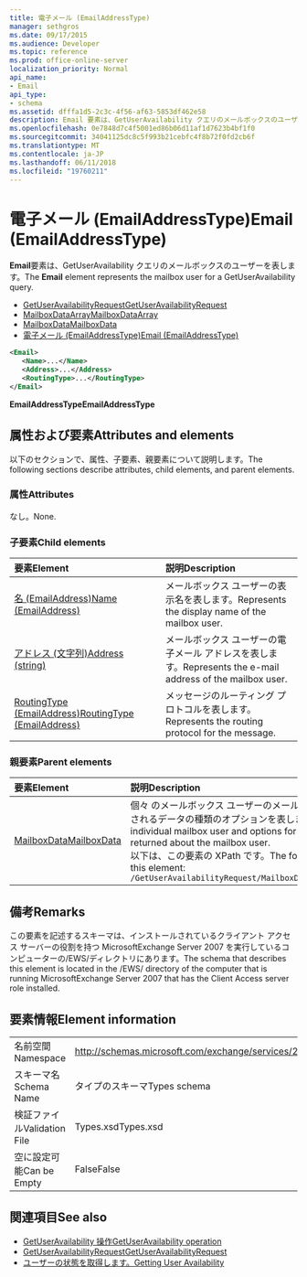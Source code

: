 ```yaml
---
title: 電子メール (EmailAddressType)
manager: sethgros
ms.date: 09/17/2015
ms.audience: Developer
ms.topic: reference
ms.prod: office-online-server
localization_priority: Normal
api_name:
- Email
api_type:
- schema
ms.assetid: dfffa1d5-2c3c-4f56-af63-5853df462e58
description: Email 要素は、GetUserAvailability クエリのメールボックスのユーザーを表します。
ms.openlocfilehash: 0e7848d7c4f5001ed86b06d11af1d7623b4bf1f0
ms.sourcegitcommit: 34041125dc8c5f993b21cebfc4f8b72f0fd2cb6f
ms.translationtype: MT
ms.contentlocale: ja-JP
ms.lasthandoff: 06/11/2018
ms.locfileid: "19760211"
---
```

# <a name="email-emailaddresstype"></a><span data-ttu-id="65dc6-103">電子メール (EmailAddressType)</span><span class="sxs-lookup"><span data-stu-id="65dc6-103">Email (EmailAddressType)</span></span>

<span data-ttu-id="65dc6-104">**Email**要素は、GetUserAvailability クエリのメールボックスのユーザーを表します。</span><span class="sxs-lookup"><span data-stu-id="65dc6-104">The **Email** element represents the mailbox user for a GetUserAvailability query.</span></span> 
  
- [<span data-ttu-id="65dc6-105">GetUserAvailabilityRequest</span><span class="sxs-lookup"><span data-stu-id="65dc6-105">GetUserAvailabilityRequest</span></span>](getuseravailabilityrequest.md)  
- [<span data-ttu-id="65dc6-106">MailboxDataArray</span><span class="sxs-lookup"><span data-stu-id="65dc6-106">MailboxDataArray</span></span>](mailboxdataarray.md) 
- [<span data-ttu-id="65dc6-107">MailboxData</span><span class="sxs-lookup"><span data-stu-id="65dc6-107">MailboxData</span></span>](mailboxdata.md) 
- [<span data-ttu-id="65dc6-108">電子メール (EmailAddressType)</span><span class="sxs-lookup"><span data-stu-id="65dc6-108">Email (EmailAddressType)</span></span>](email-emailaddresstype.md)
  
```xml
<Email>
   <Name>...</Name>
   <Address>...</Address>
   <RoutingType>...</RoutingType>
</Email>
```

 <span data-ttu-id="65dc6-109">**EmailAddressType**</span><span class="sxs-lookup"><span data-stu-id="65dc6-109">**EmailAddressType**</span></span>
## <a name="attributes-and-elements"></a><span data-ttu-id="65dc6-110">属性および要素</span><span class="sxs-lookup"><span data-stu-id="65dc6-110">Attributes and elements</span></span>

<span data-ttu-id="65dc6-111">以下のセクションで、属性、子要素、親要素について説明します。</span><span class="sxs-lookup"><span data-stu-id="65dc6-111">The following sections describe attributes, child elements, and parent elements.</span></span>
  
### <a name="attributes"></a><span data-ttu-id="65dc6-112">属性</span><span class="sxs-lookup"><span data-stu-id="65dc6-112">Attributes</span></span>

<span data-ttu-id="65dc6-113">なし。</span><span class="sxs-lookup"><span data-stu-id="65dc6-113">None.</span></span>
  
### <a name="child-elements"></a><span data-ttu-id="65dc6-114">子要素</span><span class="sxs-lookup"><span data-stu-id="65dc6-114">Child elements</span></span>

|<span data-ttu-id="65dc6-115">**要素**</span><span class="sxs-lookup"><span data-stu-id="65dc6-115">**Element**</span></span>|<span data-ttu-id="65dc6-116">**説明**</span><span class="sxs-lookup"><span data-stu-id="65dc6-116">**Description**</span></span>|
|:-----|:-----|
|[<span data-ttu-id="65dc6-117">名 (EmailAddress)</span><span class="sxs-lookup"><span data-stu-id="65dc6-117">Name (EmailAddress)</span></span>](name-emailaddress.md) <br/> |<span data-ttu-id="65dc6-118">メールボックス ユーザーの表示名を表します。</span><span class="sxs-lookup"><span data-stu-id="65dc6-118">Represents the display name of the mailbox user.</span></span>  <br/> |
|[<span data-ttu-id="65dc6-119">アドレス (文字列)</span><span class="sxs-lookup"><span data-stu-id="65dc6-119">Address (string)</span></span>](address-string.md) <br/> |<span data-ttu-id="65dc6-120">メールボックス ユーザーの電子メール アドレスを表します。</span><span class="sxs-lookup"><span data-stu-id="65dc6-120">Represents the e-mail address of the mailbox user.</span></span>  <br/> |
|[<span data-ttu-id="65dc6-121">RoutingType (EmailAddress)</span><span class="sxs-lookup"><span data-stu-id="65dc6-121">RoutingType (EmailAddress)</span></span>](routingtype-emailaddress.md) <br/> |<span data-ttu-id="65dc6-122">メッセージのルーティング プロトコルを表します。</span><span class="sxs-lookup"><span data-stu-id="65dc6-122">Represents the routing protocol for the message.</span></span>  <br/> |
   
### <a name="parent-elements"></a><span data-ttu-id="65dc6-123">親要素</span><span class="sxs-lookup"><span data-stu-id="65dc6-123">Parent elements</span></span>

|<span data-ttu-id="65dc6-124">**要素**</span><span class="sxs-lookup"><span data-stu-id="65dc6-124">**Element**</span></span>|<span data-ttu-id="65dc6-125">**説明**</span><span class="sxs-lookup"><span data-stu-id="65dc6-125">**Description**</span></span>|
|:-----|:-----|
|[<span data-ttu-id="65dc6-126">MailboxData</span><span class="sxs-lookup"><span data-stu-id="65dc6-126">MailboxData</span></span>](mailboxdata.md) <br/> |<span data-ttu-id="65dc6-127">個々 のメールボックス ユーザーのメールボックスのユーザーに返されるデータの種類のオプションを表します。</span><span class="sxs-lookup"><span data-stu-id="65dc6-127">Represents an individual mailbox user and options for the type of data to be returned about the mailbox user.</span></span>  <br/> <span data-ttu-id="65dc6-128">以下は、この要素の XPath です。</span><span class="sxs-lookup"><span data-stu-id="65dc6-128">The following is the XPath to this element:</span></span>  <br/>  `/GetUserAvailabilityRequest/MailboxDataArray[i]/MailboxData` <br/> |
   
## <a name="remarks"></a><span data-ttu-id="65dc6-129">備考</span><span class="sxs-lookup"><span data-stu-id="65dc6-129">Remarks</span></span>

<span data-ttu-id="65dc6-130">この要素を記述するスキーマは、インストールされているクライアント アクセス サーバーの役割を持つ MicrosoftExchange Server 2007 を実行しているコンピューターの/EWS/ディレクトリにあります。</span><span class="sxs-lookup"><span data-stu-id="65dc6-130">The schema that describes this element is located in the /EWS/ directory of the computer that is running MicrosoftExchange Server 2007 that has the Client Access server role installed.</span></span>
  
## <a name="element-information"></a><span data-ttu-id="65dc6-131">要素情報</span><span class="sxs-lookup"><span data-stu-id="65dc6-131">Element information</span></span>

|||
|:-----|:-----|
|<span data-ttu-id="65dc6-132">名前空間</span><span class="sxs-lookup"><span data-stu-id="65dc6-132">Namespace</span></span>  <br/> |http://schemas.microsoft.com/exchange/services/2006/types  <br/> |
|<span data-ttu-id="65dc6-133">スキーマ名</span><span class="sxs-lookup"><span data-stu-id="65dc6-133">Schema Name</span></span>  <br/> |<span data-ttu-id="65dc6-134">タイプのスキーマ</span><span class="sxs-lookup"><span data-stu-id="65dc6-134">Types schema</span></span>  <br/> |
|<span data-ttu-id="65dc6-135">検証ファイル</span><span class="sxs-lookup"><span data-stu-id="65dc6-135">Validation File</span></span>  <br/> |<span data-ttu-id="65dc6-136">Types.xsd</span><span class="sxs-lookup"><span data-stu-id="65dc6-136">Types.xsd</span></span>  <br/> |
|<span data-ttu-id="65dc6-137">空に設定可能</span><span class="sxs-lookup"><span data-stu-id="65dc6-137">Can be Empty</span></span>  <br/> |<span data-ttu-id="65dc6-138">False</span><span class="sxs-lookup"><span data-stu-id="65dc6-138">False</span></span>  <br/> |
   
## <a name="see-also"></a><span data-ttu-id="65dc6-139">関連項目</span><span class="sxs-lookup"><span data-stu-id="65dc6-139">See also</span></span>

- [<span data-ttu-id="65dc6-140">GetUserAvailability 操作</span><span class="sxs-lookup"><span data-stu-id="65dc6-140">GetUserAvailability operation</span></span>](getuseravailability-operation.md)  
- [<span data-ttu-id="65dc6-141">GetUserAvailabilityRequest</span><span class="sxs-lookup"><span data-stu-id="65dc6-141">GetUserAvailabilityRequest</span></span>](getuseravailabilityrequest.md)
- [<span data-ttu-id="65dc6-142">ユーザーの状態を取得します。</span><span class="sxs-lookup"><span data-stu-id="65dc6-142">Getting User Availability</span></span>](http://msdn.microsoft.com/library/d4133fcb-9b0f-4e6b-aadf-a389da83516a%28Office.15%29.aspx)

